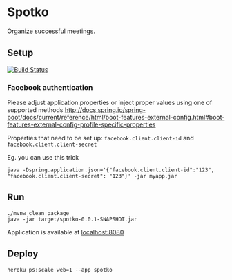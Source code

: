 # Spotko 

Organize successful meetings.

## Setup

[![Build Status](https://travis-ci.org/paq85/spotko.svg?branch=master)](https://travis-ci.org/paq85/spotko)

### Facebook authentication
Please adjust application.properties or inject proper values using one of supported methods http://docs.spring.io/spring-boot/docs/current/reference/html/boot-features-external-config.html#boot-features-external-config-profile-specific-properties

Properties that need to be set up: `facebook.client.client-id` and `facebook.client.client-secret`

Eg. you can use this trick

	java -Dspring.application.json='{"facebook.client.client-id":"123", "facebook.client.client-secret": "123"}' -jar myapp.jar
	
## Run

	./mvnw clean package
	java -jar target/spotko-0.0.1-SNAPSHOT.jar
	
Application is available at [localhost:8080](http://localhost:8080)

## Deploy

	heroku ps:scale web=1 --app spotko